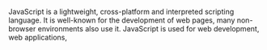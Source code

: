 JavaScript is a lightweight, cross-platform and interpreted scripting language. It is well-known for the development of web pages, many non-browser environments also use it.
JavaScript is used for web development, web applications, 
